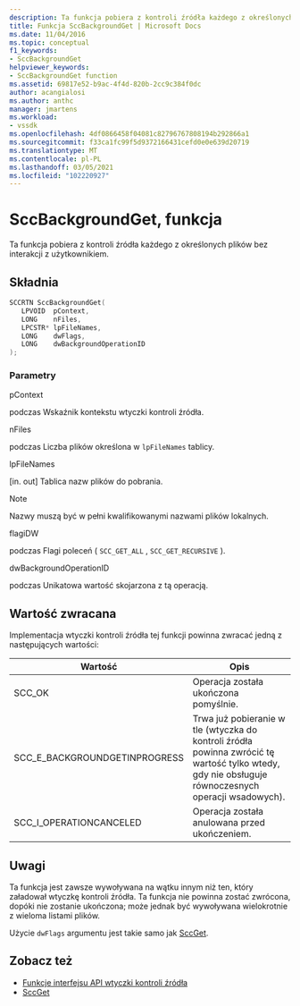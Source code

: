 ```yaml
---
description: Ta funkcja pobiera z kontroli źródła każdego z określonych plików bez interakcji z użytkownikiem.
title: Funkcja SccBackgroundGet | Microsoft Docs
ms.date: 11/04/2016
ms.topic: conceptual
f1_keywords:
- SccBackgroundGet
helpviewer_keywords:
- SccBackgroundGet function
ms.assetid: 69817e52-b9ac-4f4d-820b-2cc9c384f0dc
author: acangialosi
ms.author: anthc
manager: jmartens
ms.workload:
- vssdk
ms.openlocfilehash: 4df0866458f04081c82796767808194b292866a1
ms.sourcegitcommit: f33ca1fc99f5d9372166431cefd0e0e639d20719
ms.translationtype: MT
ms.contentlocale: pl-PL
ms.lasthandoff: 03/05/2021
ms.locfileid: "102220927"
---
```

# <a name="sccbackgroundget-function"></a>SccBackgroundGet, funkcja
Ta funkcja pobiera z kontroli źródła każdego z określonych plików bez interakcji z użytkownikiem.

## <a name="syntax"></a>Składnia

```cpp
SCCRTN SccBackgroundGet(
   LPVOID  pContext,
   LONG    nFiles,
   LPCSTR* lpFileNames,
   LONG    dwFlags,
   LONG    dwBackgroundOperationID
);
```

### <a name="parameters"></a>Parametry
 pContext

podczas Wskaźnik kontekstu wtyczki kontroli źródła.

 nFiles

podczas Liczba plików określona w `lpFileNames` tablicy.

 lpFileNames

[in. out] Tablica nazw plików do pobrania.

> [!NOTE]
> Nazwy muszą być w pełni kwalifikowanymi nazwami plików lokalnych.

 flagiDW

podczas Flagi poleceń ( `SCC_GET_ALL` , `SCC_GET_RECURSIVE` ).

 dwBackgroundOperationID

podczas Unikatowa wartość skojarzona z tą operacją.

## <a name="return-value"></a>Wartość zwracana
 Implementacja wtyczki kontroli źródła tej funkcji powinna zwracać jedną z następujących wartości:

|Wartość|Opis|
|-----------|-----------------|
|SCC_OK|Operacja została ukończona pomyślnie.|
|SCC_E_BACKGROUNDGETINPROGRESS|Trwa już pobieranie w tle (wtyczka do kontroli źródła powinna zwrócić tę wartość tylko wtedy, gdy nie obsługuje równoczesnych operacji wsadowych).|
|SCC_I_OPERATIONCANCELED|Operacja została anulowana przed ukończeniem.|

## <a name="remarks"></a>Uwagi
 Ta funkcja jest zawsze wywoływana na wątku innym niż ten, który załadował wtyczkę kontroli źródła. Ta funkcja nie powinna zostać zwrócona, dopóki nie zostanie ukończona; może jednak być wywoływana wielokrotnie z wieloma listami plików.

 Użycie `dwFlags` argumentu jest takie samo jak [SccGet](../extensibility/sccget-function.md).

## <a name="see-also"></a>Zobacz też
- [Funkcje interfejsu API wtyczki kontroli źródła](../extensibility/source-control-plug-in-api-functions.md)
- [SccGet](../extensibility/sccget-function.md)

